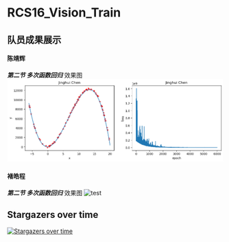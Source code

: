 # RCS16_Vision_Train
## 队员成果展示
#### 陈靖辉
***第二节 多次函数回归***
效果图
![线性回归](Jinghui_Chen/img/linear_regression.png)


#### 褚皓程
***第二节 多次函数回归***
效果图
![test](C:/Users/18601/Pictures/result.png)


## Stargazers over time

[![Stargazers over time](https://starchart.cc/zxyup/RCS16_Vision_Train.svg)](https://starchart.cc/zxyup/RCS16_Vision_Train)
